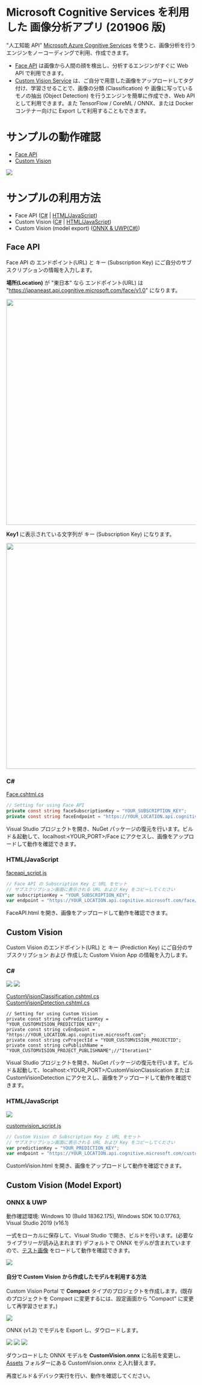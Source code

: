# Microsoft Cognitive Services を利用した 画像分析アプリ (201906 版)

"人工知能 API" [Microsoft Azure Cognitive Services](https://www.microsoft.com/cognitive-services/) を使うと、画像分析を行うエンジンをノーコーディングで利用、作成できます。

- [Face API](https://azure.microsoft.com/ja-jp/services/cognitive-services/face/) は画像から人間の顔を検出し、分析するエンジンがすぐに Web API で利用できます。
- [Custom Vision Service](https://azure.microsoft.com/ja-jp/services/cognitive-services/custom-vision-service/) は、ご自分で用意した画像をアップロードしてタグ付け、学習させることで、画像の分類 (Classification) や 画像に写っているモノの抽出 (Object Detection) を行うエンジンを簡単に作成でき、Web API として利用できます。また TensorFlow / CoreML / ONNX、または Docker コンテナー向けに Export して利用することもできます。

# サンプルの動作確認

- [Face API](http://cogservicesvisionsamples201906.azurewebsites.net/Face)
- [Custom Vision](http://cogservicesvisionsamples201906.azurewebsites.net/CustomVisionClassification-Dog)

![](doc_images/CognitiveAppSampleJS.png)

# サンプルの利用方法

- Face API ([C#](#c) | [HTML/JavaScript](#htmljavascript))
- Custom Vision ([C#](#c-1) | [HTML/JavaScript](#htmljavascript-1))
- Custom Vision (model export) ([ONNX & UWP(C#)](#onnx--uwp))

## Face API

Face API の エンドポイント(URL) と キー (Subscription Key) にご自分のサブスクリプションの情報を入力します。

**場所(Location)** が "東日本" なら エンドポイント(URL) は "https://japaneast.api.cognitive.microsoft.com/face/v1.0" になります。

<img src="doc_images/faceapi01.png" width="600">

**Key1** に表示されている文字列が キー (Subscription Key) になります。

<img src="doc_images/faceapi01.png" width="600">


### C#

[Face.cshtml.cs](samples/CSharp/Pages/Face.cshtml.cs)

```Face.cshtml.cs
// Setting for using Face API 
private const string faceSubscriptionKey = "YOUR_SUBSCRIPTION_KEY";
private const string faceEndpoint = "https://YOUR_LOCATION.api.cognitive.microsoft.com";
```

Visual Studio プロジェクトを開き、NuGet パッケージの復元を行います。ビルド＆起動して、localhost:<YOUR_PORT>/Face にアクセスし、画像をアップロードして動作を確認できます。

### HTML/JavaScript

[faceapi_script.js](samples/JavaScript/scripts/faceapi_script.js)

```faceapi_script.js
// Face API の Subscription Key と URL をセット
// サブスクリプション画面に表示される URL および Key をコピーしてください
var subscriptionKey = "YOUR_SUBSCRIPTION_KEY";
var endpoint = "https://YOUR_LOCATION.api.cognitive.microsoft.com/face/v1.0";
```

FaceAPI.html を開き、画像をアップロードして動作を確認できます。

## Custom Vision

Custom Vision のエンドポイント(URL) と キー (Prediction Key) にご自分のサブスクリプション および 作成した Custom Vision App の情報を入力します。

### C#

![](doc_images/customvision11.png)
![](doc_images/customvision12.png)

[CustomVisionClassification.cshtml.cs](samples/CSharp/Pages/CustomVisionClassicifation.cshtml.cs) </br>
[CustomVisionDetection.cshtml.cs](samples/CSharp/Pages/CustomVisionDetection.cshtml.cs)

```CustomVisionClassification.cshtml.cs, CustomVisionDetection.cshtml.cs
// Setting for using Custom Vision 
private const string cvPredictionKey = "YOUR_CUSTOMVISION_PREDICTION_KEY";
private const string cvEndpoint = "https://YOUR_LOCATION.api.cognitive.microsoft.com";
private const string cvProjectId = "YOUR_CUSTOMVISION_PROJECTID";
private const string cvPublishName = "YOUR_CUSTOMVISION_PROJECT_PUBLISHNAME";//"Iteration1"
```

Visual Studio プロジェクトを開き、NuGet パッケージの復元を行います。ビルド＆起動して、localhost:<YOUR_PORT>/CustomVisionClassiication または CustomVisionDetection にアクセスし、画像をアップロードして動作を確認できます。


### HTML/JavaScript

![](doc_images/customvision01.png)

[customvision_script.js](samples/JavaScript/scripts/customvision_script.js)

```customvision_script.js
// Custom Vision の Subscription Key と URL をセット
// サブスクリプション画面に表示される URL および Key をコピーしてください
var predictionKey = "YOUR_PREDICTION_KEY";
var endpoint = "https://YOUR_LOCATION.api.cognitive.microsoft.com/customvision/v3.0/Prediction/YOUR_APP_ID/classify/iterations/YOUR_APP_ITERATION/image";
```

CustomVision.html を開き、画像をアップロードして動作を確認できます。

## Custom Vision (Model Export)

### ONNX & UWP

動作確認環境: Windows 10 (Build 18362.175), Windows SDK 10.0.17763, Visual Studio 2019 (v16.1)

一式をローカルに保存して、Visual Studio で開き、ビルドを行います。(必要なライブラリーが読み込まれます)
デフォルトで ONNX モデルが含まれていますので、[テスト画像](test_images/Dog) をロードして動作を確認できます。

![](doc_images/onnxsample01.png)


#### 自分で Custom Vision から作成したモデルを利用する方法

Custom Vision Portal で **Compact** タイプのプロジェクトを作成します。(既存のプロジェクトを Compact に変更するには、設定画面から "Compact" に変更して再学習させます。)

![](doc_images/customvision21.png)

ONNX (v1.2) でモデルを Export し、ダウロードします。

![](doc_images/customvision22.png)
![](doc_images/customvision23.png)
![](doc_images/customvision24.png)

ダウンロードした ONNX モデルを **CustomVision.onnx** に名前を変更し、[Assets](samples/ONNX/Assets) フォルダーにある CustomVision.onnx と入れ替えます。

再度ビルド＆デバック実行を行い、動作を確認してください。
